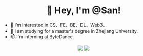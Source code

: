<h1 align="center">
  👋 Hey, I'm @San!
</h1>

- 👀 I’m interested in CS、FE、BE、DL、Web3...
- 🌱 I am studying for a master's degree in Zhejiang University.
- 📫 I'm interning at ByteDance.

<p align="center">
  <a href="https://juejin.cn/user/3329738427607224/posts" target="_blank"><img src="https://img.shields.io/badge/website-%E6%8E%98%E9%87%91-blue"/></a>
  <a href="https://www.zhihu.com/people/lei-shen-35-91/posts" target="_blank"><img src="https://img.shields.io/badge/website-%E7%9F%A5%E4%B9%8E-9cf"/></a>
</p>

<!---
annanShao/annanShao is a ✨ special ✨ repository because its `README.md` (this file) appears on your GitHub profile.
You can click the Preview link to take a look at your changes.
--->
